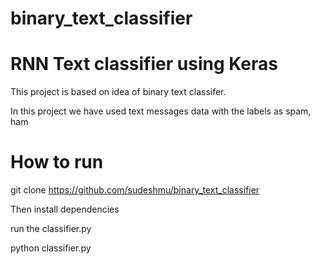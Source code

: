 # binary_text_classifier
# RNN Text classifier using Keras

This project is based on idea of binary text classifer.

In this project we have used text messages data with the labels as spam, ham

# How to run 
git clone https://github.com/sudeshmu/binary_text_classifier

Then install dependencies

run the classifier.py

python classifier.py
